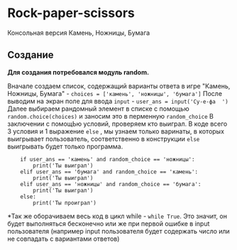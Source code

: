 # Rock-paper-scissors
Консольная версия Камень, Ножницы, Бумага

## Создание

**Для создания потребовался модуль random.**
 
Вначале создаем список, содержащий варианты ответа в игре "Камень, Ножницы, Бумага" -  `choices = ['камень', 'ножницы', 'бумага']`
После выводим на экран поле для ввода `input` -  `user_ans = input('Су-е-фа  ')`
Далее выбираем рандомный элемент в списке с помощью `random.choice(choices)` и заносим это в перменную `random_choice`
В заключении с помощЬю условий, проверяем кто выиграл. В коде всего 3 условия и 1 выражение `else` , мы узнаем только варинаты, в которых выигрывает пользователь, соответственно в конструкции `else` выигрывать будет только программа.
```
    if user_ans == 'камень' and random_choice == 'ножницы':
        print('Ты выиграл')
    elif user_ans == 'бумага' and random_choice == 'камень':
        print('Ты выиграл')
    elif user_ans == 'ножницы' and random_choice == 'бумага':
        print('Ты выиграл')
    else:
        print('Ты проиграл')
```
*Так же оборачиваем весь код в цикл while - `while True`. Это значит, он будет выполняться бесконечно или же при первой ошибке в input пользователя (например input пользователя будет содержать число или не совпадать с вариантами ответов)
